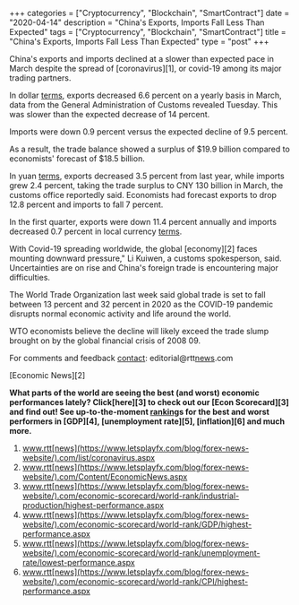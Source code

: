 +++
categories = ["Cryptocurrency", "Blockchain", "SmartContract"]
date = "2020-04-14"
description = "China's Exports, Imports Fall Less Than Expected"
tags = ["Cryptocurrency", "Blockchain", "SmartContract"]
title = "China's Exports, Imports Fall Less Than Expected"
type = "post"
+++

China's exports and imports declined at a slower than expected pace in
March despite the spread of [coronavirus][1], or covid-19 among its
major trading partners.

In dollar [terms](https://www.fintechee.com/terms/), exports decreased 6.6 percent on a yearly basis in
March, data from the General Administration of Customs revealed Tuesday.
This was slower than the expected decrease of 14 percent.

Imports were down 0.9 percent versus the expected decline of 9.5
percent.

As a result, the trade balance showed a surplus of $19.9 billion
compared to economists' forecast of $18.5 billion.

In yuan [terms](https://www.fintechee.com/terms/), exports decreased 3.5 percent from last year, while
imports grew 2.4 percent, taking the trade surplus to CNY 130 billion in
March, the customs office reportedly said. Economists had forecast
exports to drop 12.8 percent and imports to fall 7 percent.

In the first quarter, exports were down 11.4 percent annually and
imports decreased 0.7 percent in local currency [terms](https://www.fintechee.com/terms/).

With Covid-19 spreading worldwide, the global [economy][2] faces
mounting downward pressure," Li Kuiwen, a customs spokesperson, said.
Uncertainties are on rise and China's foreign trade is encountering
major difficulties.

The World Trade Organization last week said global trade is set to fall
between 13 percent and 32 percent in 2020 as the COVID-19 pandemic
disrupts normal economic activity and life around the world.

WTO economists believe the decline will likely exceed the trade slump
brought on by the global financial crisis of 2008 09.

For comments and feedback [contact](https://www.playgroundfx.com/contact/): editorial@rtt[news](https://www.letsplayfx.com/blog/forex-news-website/).com

[Economic News][2]

 **What parts of the world are seeing the best (and worst) economic
performances lately? Click[here][3] to check out our [Econ Scorecard][3]
and find out! See up-to-the-moment [ranking](https://www.playgroundfx.com/blog/crypto-exchange-ranking/)s for the best and worst
performers in [GDP][4], [unemployment rate][5], [inflation][6] and much
more.**

   1. www.rtt[news](https://www.letsplayfx.com/blog/forex-news-website/).com/list/coronavirus.aspx
   2. www.rtt[news](https://www.letsplayfx.com/blog/forex-news-website/).com/Content/EconomicNews.aspx
   3. www.rtt[news](https://www.letsplayfx.com/blog/forex-news-website/).com/economic-scorecard/world-rank/industrial-production/highest-performance.aspx
   4. www.rtt[news](https://www.letsplayfx.com/blog/forex-news-website/).com/economic-scorecard/world-rank/GDP/highest-performance.aspx
   5. www.rtt[news](https://www.letsplayfx.com/blog/forex-news-website/).com/economic-scorecard/world-rank/unemployment-rate/lowest-performance.aspx
   6. www.rtt[news](https://www.letsplayfx.com/blog/forex-news-website/).com/economic-scorecard/world-rank/CPI/highest-performance.aspx